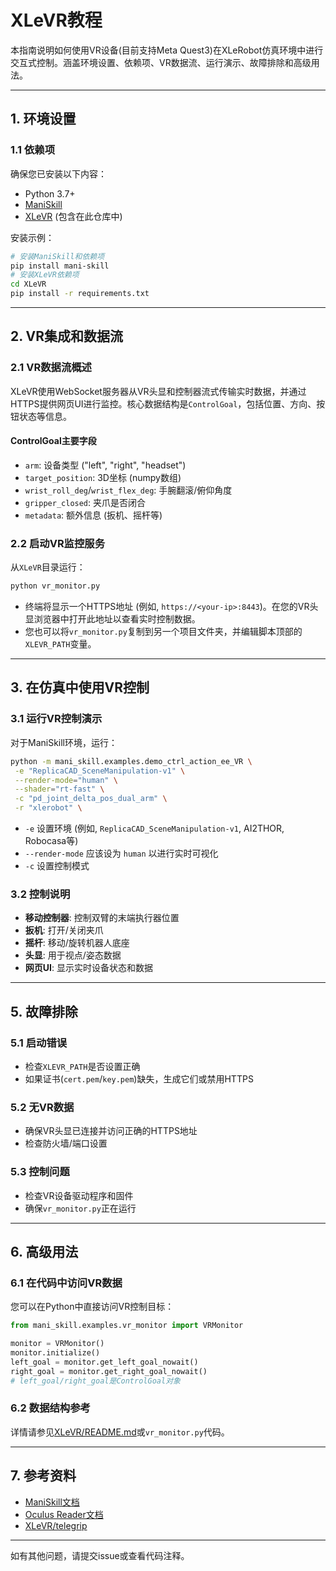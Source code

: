 # XLeVR教程

本指南说明如何使用VR设备(目前支持Meta Quest3)在XLeRobot仿真环境中进行交互式控制。涵盖环境设置、依赖项、VR数据流、运行演示、故障排除和高级用法。

---

## 1. 环境设置

### 1.1 依赖项

确保您已安装以下内容：

- Python 3.7+
- [ManiSkill](https://github.com/haosulab/ManiSkill)
- [XLeVR](../../../XLeVR/README.md) (包含在此仓库中)

安装示例：

```bash
# 安装ManiSkill和依赖项
pip install mani-skill
# 安装XLeVR依赖项
cd XLeVR
pip install -r requirements.txt
```

---

## 2. VR集成和数据流

### 2.1 VR数据流概述

XLeVR使用WebSocket服务器从VR头显和控制器流式传输实时数据，并通过HTTPS提供网页UI进行监控。核心数据结构是`ControlGoal`，包括位置、方向、按钮状态等信息。

#### ControlGoal主要字段

- `arm`: 设备类型 ("left", "right", "headset")
- `target_position`: 3D坐标 (numpy数组)
- `wrist_roll_deg`/`wrist_flex_deg`: 手腕翻滚/俯仰角度
- `gripper_closed`: 夹爪是否闭合
- `metadata`: 额外信息 (扳机、摇杆等)

### 2.2 启动VR监控服务

从`XLeVR`目录运行：

```bash
python vr_monitor.py
```

- 终端将显示一个HTTPS地址 (例如, `https://<your-ip>:8443`)。在您的VR头显浏览器中打开此地址以查看实时控制数据。
- 您也可以将`vr_monitor.py`复制到另一个项目文件夹，并编辑脚本顶部的`XLEVR_PATH`变量。

---

## 3. 在仿真中使用VR控制

### 3.1 运行VR控制演示

对于ManiSkill环境，运行：

```bash
python -m mani_skill.examples.demo_ctrl_action_ee_VR \
 -e "ReplicaCAD_SceneManipulation-v1" \
 --render-mode="human" \
 --shader="rt-fast" \
 -c "pd_joint_delta_pos_dual_arm" \
 -r "xlerobot" \

```

- `-e` 设置环境 (例如, `ReplicaCAD_SceneManipulation-v1`, AI2THOR, Robocasa等)
- `--render-mode` 应该设为 `human` 以进行实时可视化
- `-c` 设置控制模式

### 3.2 控制说明

- **移动控制器**: 控制双臂的末端执行器位置
- **扳机**: 打开/关闭夹爪
- **摇杆**: 移动/旋转机器人底座
- **头显**: 用于视点/姿态数据
- **网页UI**: 显示实时设备状态和数据

---

## 5. 故障排除

### 5.1 启动错误

- 检查`XLEVR_PATH`是否设置正确
- 如果证书(`cert.pem`/`key.pem`)缺失，生成它们或禁用HTTPS

### 5.2 无VR数据

- 确保VR头显已连接并访问正确的HTTPS地址
- 检查防火墙/端口设置

### 5.3 控制问题

- 检查VR设备驱动程序和固件
- 确保`vr_monitor.py`正在运行

---

## 6. 高级用法

### 6.1 在代码中访问VR数据

您可以在Python中直接访问VR控制目标：

```python
from mani_skill.examples.vr_monitor import VRMonitor

monitor = VRMonitor()
monitor.initialize()
left_goal = monitor.get_left_goal_nowait()
right_goal = monitor.get_right_goal_nowait()
# left_goal/right_goal是ControlGoal对象
```

### 6.2 数据结构参考

详情请参见[XLeVR/README.md](../../../XLeVR/README.md)或`vr_monitor.py`代码。

---

## 7. 参考资料

- [ManiSkill文档](https://maniskill.readthedocs.io/en/latest/user_guide/datasets/scenes.html)
- [Oculus Reader文档](https://github.com/rail-berkeley/oculus_reader)
- [XLeVR/telegrip](https://github.com/DipFlip/telegrip)

---

如有其他问题，请提交issue或查看代码注释。
